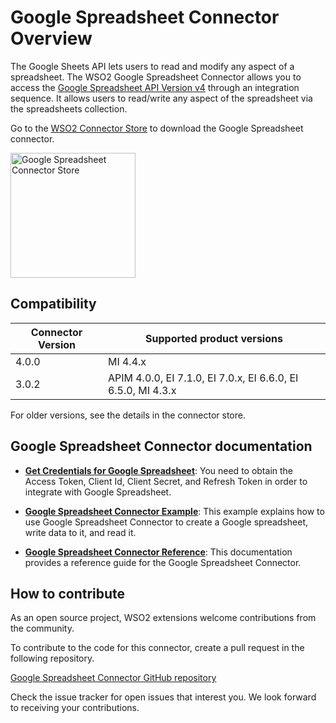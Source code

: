 # Google Spreadsheet Connector Overview

The Google Sheets API lets users to read and modify any aspect of a spreadsheet. The WSO2 Google Spreadsheet Connector allows you to access the [Google Spreadsheet API Version v4](https://developers.google.com/sheets/api/guides/concepts) through an integration sequence. It allows users to read/write any aspect of the spreadsheet via the spreadsheets collection.

Go to the <a target="_blank" href="https://store.wso2.com/connector/esb-connector-googlespreadsheet">WSO2 Connector Store</a> to download the Google Spreadsheet connector.

<img src="{{base_path}}/assets/img/integrate/connectors/googlesheet/logo.png" title="Google Spreadsheet Connector Store" width="200" alt="Google Spreadsheet Connector Store"/>

## Compatibility

| Connector Version | Supported product versions |
| ------------- |-------------|
| 4.0.0    | MI 4.4.x|
| 3.0.2    | APIM 4.0.0, EI 7.1.0, EI 7.0.x, EI 6.6.0, EI 6.5.0, MI 4.3.x|

For older versions, see the details in the connector store.

## Google Spreadsheet Connector documentation

* **[Get Credentials for Google Spreadsheet]({{base_path}}/reference/connectors/google-spreadsheet-connector/get-credentials-for-google-spreadsheet/)**: You need to obtain the Access Token, Client Id, Client Secret, and Refresh Token in order to integrate with Google Spreadsheet. 

* **[Google Spreadsheet Connector Example]({{base_path}}/reference/connectors/google-spreadsheet-connector/google-spreadsheet-connector-example/)**: This example explains how to use Google Spreadsheet Connector to create a Google spreadsheet, write data to it, and read it. 

* **[Google Spreadsheet Connector Reference]({{base_path}}/reference/connectors/google-spreadsheet-connector/google-spreadsheet-connector-config/)**: This documentation provides a reference guide for the Google Spreadsheet Connector.

## How to contribute

As an open source project, WSO2 extensions welcome contributions from the community. 

To contribute to the code for this connector, create a pull request in the following repository. 

[Google Spreadsheet Connector GitHub repository](https://github.com/wso2-extensions/esb-connector-googlespreadsheet)

Check the issue tracker for open issues that interest you. We look forward to receiving your contributions.
